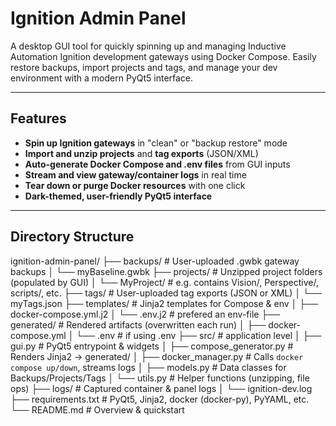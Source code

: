 

# Ignition Admin Panel

A desktop GUI tool for quickly spinning up and managing Inductive Automation Ignition development gateways using Docker Compose. Easily restore backups, import projects and tags, and manage your dev environment with a modern PyQt5 interface.

---

## Features

- **Spin up Ignition gateways** in "clean" or "backup restore" mode
- **Import and unzip projects** and **tag exports** (JSON/XML)
- **Auto-generate Docker Compose and .env files** from GUI inputs
- **Stream and view gateway/container logs** in real time
- **Tear down or purge Docker resources** with one click
- **Dark-themed, user-friendly PyQt5 interface**

---

## Directory Structure

ignition-admin-panel/
├── backups/                 # User-uploaded .gwbk gateway backups
│   └── myBaseline.gwbk
├── projects/                # Unzipped project folders (populated by GUI)
│   └── MyProject/           # e.g. contains Vision/, Perspective/, scripts/, etc.
├── tags/                    # User-uploaded tag exports (JSON or XML)
│   └── myTags.json
├── templates/               # Jinja2 templates for Compose & env
│   ├── docker-compose.yml.j2
│   └── .env.j2              #  prefered an env-file
├── generated/               # Rendered artifacts (overwritten each run)
│   ├── docker-compose.yml
│   └── .env                 # if using .env
├── src/                     # application level
│   ├── gui.py               # PyQt5 entrypoint & widgets
│   ├── compose_generator.py # Renders Jinja2 → generated/
│   ├── docker_manager.py    # Calls `docker compose up/down`, streams logs
│   ├── models.py            # Data classes for Backups/Projects/Tags
│   └── utils.py             # Helper functions (unzipping, file ops)
├── logs/                    # Captured container & panel logs
│   └── ignition-dev.log
├── requirements.txt         # PyQt5, Jinja2, docker (docker-py), PyYAML, etc.
└── README.md                # Overview & quickstart
